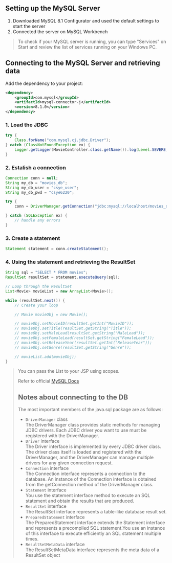 ## Setting up the MySQL Server

1. Downloaded MySQL 8.1 Configurator and used the default settings to start the server
2. Connected the server on MySQL Workbench

> To check if your MySQL server is running, you can type "Services" on Start and review the list of services running on your Windows PC.

## Connecting to the MySQL Server and retrieving data
Add the dependency to your project:

```xml
<dependency>
    <groupId>com.mysql</groupId>
    <artifactId>mysql-connector-j</artifactId>
    <version>8.1.0</version>
</dependency>
```

### 1. Load the JDBC

```java
try {
    Class.forName("com.mysql.cj.jdbc.Driver");
} catch (ClassNotFoundException ex) {
    Logger.getLogger(MovieController.class.getName()).log(Level.SEVERE, null, ex);
}
```
### 2. Estalish a connection

```java 
Connection conn = null;
String my_db = "movies_db";
String my_db_user = "csye_user";
String my_db_pwd = "csye6220";

try {
    conn = DriverManager.getConnection("jdbc:mysql://localhost/movies_db", my_db_user, my_db_pwd);

} catch (SQLException ex) {
    // handle any errors
}
```
### 3. Create a statement

```java
Statement statement = conn.createStatement();
```

### 4. Using the statement and retrieving the ResultSet
```java
String sql = "SELECT * FROM movies";
ResultSet resultSet = statement.executeQuery(sql);

// Loop through the ResultSet
List<Movie> movieList = new ArrayList<Movie>();

while (resultSet.next()) {
    // Create your loop

    // Movie movieObj = new Movie();

    // movieObj.setMovieID(resultSet.getInt("MovieID"));
    // movieObj.setTitle(resultSet.getString("Title"));
    // movieObj.setMaleLead(resultSet.getString("MaleLead"));
    // movieObj.setFemaleLead(resultSet.getString("FemaleLead"));
    // movieObj.setReleaseYear(resultSet.getInt("ReleaseYear"));
    // movieObj.setGenre(resultSet.getString("Genre"));

    // movieList.add(movieObj);
}
```

> You can pass the List<Object> to your JSP using scopes. 

Refer to official [MySQL Docs](https://dev.mysql.com/doc/connector-j/8.1/en/connector-j-usagenotes-connect-drivermanager.html)

[//]: # (Some info about connecting to SQL servers using JDBC)

## Notes about connecting to the DB

The most important members of the java.sql package are as follows:
- `DriverManager` class\
    The DriverManager class provides static methods for managing JDBC drivers. Each JDBC driver you want to use must be registered with the DriverManager.
- `Driver` interface\
 The Driver interface is implemented by every JDBC driver class.
 The driver class itself is loaded and registered with the DriverManager, and the
DriverManager can manage multiple drivers for any given connection request.
- `Connection` interface\
 The Connection interface represents a connection to the database. An instance of the Connection interface is obtained from the getConnection method of the DriverManager class.
- `Statement` interface\
 You use the statement interface method to execute an SQL statement and obtain the results that are produced.
- `ResultSet` interface\
 The ResultSet interface represents a table-like database result set.
- `PreparedStatement` interface\
 The PreparedStatement interface extends the Statement interface and represents a
precompiled SQL statement.You use an instance of this interface to execute efficiently an SQL statement multiple times.
- `ResultSetMetaData` interface\
 The ResultSetMetaData interface represents the meta data of a ResultSet object